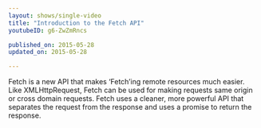 ```yaml
---
layout: shows/single-video
title: "Introduction to the Fetch API"
youtubeID: g6-ZwZmRncs

published_on: 2015-05-28
updated_on: 2015-05-28

---
```


Fetch is a new API that makes ‘Fetch’ing remote resources much easier. Like XMLHttpRequest, 
Fetch can be used for making requests same origin or cross domain requests. Fetch uses a cleaner, 
more powerful API that separates the request from the response and uses a promise to return the response.
